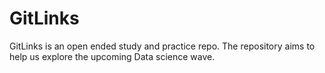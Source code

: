 # GitLinks
GitLinks is an open ended study and practice repo. The repository aims to help us explore the upcoming Data science wave.
